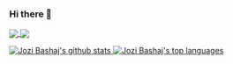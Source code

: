 ### Hi there 👋

<!--
**CodeAlb/codealb** is a ✨ _special_ ✨ repository because its `README.md` (this file) appears on your GitHub profile.

Here are some ideas to get you started:

- 🔭 I’m currently working on ...
- 🌱 I’m currently learning ...
- 👯 I’m looking to collaborate on ...
- 🤔 I’m looking for help with ...
- 💬 Ask me about ...
- 📫 How to reach me: ...
- 😄 Pronouns: ...
- ⚡ Fun fact: ...
-->

<a href="https://www.linkedin.com/in/jozibashaj">
  <img align="center" src="https://github-readme-stats.vercel.app/api?username=CodeAlb&show_icons=true&theme=github_dark" />
</a>
<a href="https://www.linkedin.com/in/jozibashaj">
  <img align="center" src="https://github-readme-stats.vercel.app/api/top-langs/?username=CodeAlb&layout=compact&theme=github_dark" />
</a>

 [![Jozi Bashaj's github stats](https://github-readme-stats.vercel.app/api?username=CodeAlb&show_icons=true&theme=github_dark) ![Jozi Bashaj's top languages](https://github-readme-stats.vercel.app/api/top-langs/?username=CodeAlb&layout=compact&theme=github_dark)](https://www.linkedin.com/in/jozibashaj)
